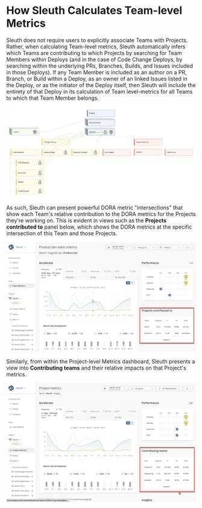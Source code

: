 # How Sleuth Calculates Team-level Metrics

Sleuth does not require users to explicitly associate Teams with Projects. Rather, when calculating Team-level metrics, Sleuth automatically infers which Teams are contributing to which Projects by searching for Team Members within Deploys (and in the case of Code Change Deploys, by searching within the underlying PRs, Branches, Builds, and Issues included in those Deploys). If any Team Member is included as an author on a PR, Branch, or Build within a Deploy, as an owner of an linked Issues listed in the Deploy, or as the initiator of the Deploy itself, then Sleuth will include the entirety of that Deploy in its calculation of Team level-metrics for all Teams to which that Team Member belongs.

![Sleuth detects team members directly within change sources ](<../../.gitbook/assets/Sleuth Data Model for Teams 2.jpg>)

As such, Sleuth can present powerful DORA metric "intersections" that show each Team's relative contribution to the DORA metrics for the Projects they're working on. This is evident in views such as the **Projects contributed to** panel below, which shows the DORA metrics at the specific intersection of this Team and those Projects.  &#x20;

![](<../../.gitbook/assets/image (15).png>)

Similarly, from within the Project-level Metrics dashboard, Sleuth presents a view into **Contributing teams** and their relative impacts on that Project's metrics.&#x20;

![](<../../.gitbook/assets/image (26).png>)
